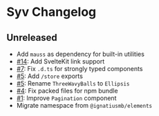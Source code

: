 # Syv Changelog

## Unreleased

- Add `mauss` as dependency for built-in utilities
- [#14](https://github.com/ignatiusmb/syv/pull/14): Add SvelteKit link support
- [#7](https://github.com/ignatiusmb/syv/pull/7): Fix `.d.ts` for strongly typed components
- [#5](https://github.com/ignatiusmb/syv/pull/5): Add `/store` exports
- [#5](https://github.com/ignatiusmb/syv/pull/5): Rename `ThreeWavyBalls` to `Ellipsis`
- [#4](https://github.com/ignatiusmb/syv/pull/4): Fix packed files for npm bundle
- [#1](https://github.com/ignatiusmb/syv/pull/1): Improve `Pagination` component
- Migrate namespace from `@ignatiusmb/elements`
